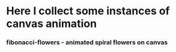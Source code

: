 # Here I collect some instances of canvas animation

### fibonacci-flowers - animated spiral flowers on canvas